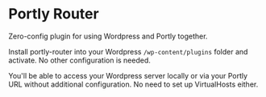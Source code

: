 Portly Router
=============

Zero-config plugin for using Wordpress and Portly together.

Install portly-router into your Wordpress `/wp-content/plugins` folder and activate.  No other configuration is needed.

You'll be able to access your Wordpress server locally or via your Portly URL without additional configuration.  No need to set up VirtualHosts either.
